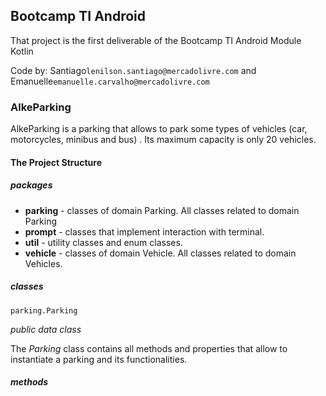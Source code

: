 <h2>Bootcamp TI Android</h2>
<p>That project is the first deliverable of the Bootcamp TI Android Module Kotlin</p>
<p>Code by: Santiago<code>lenilson.santiago@mercadolivre.com</code> and Emanuelle<code>emanuelle.carvalho@mercadolivre.com </code>
<h3>AlkeParking</h3>
<p>AlkeParking is a parking that allows to park some types of vehicles (car, motorcycles, minibus and bus) . Its maximum capacity is only 20 vehicles. </p>
<h4>The Project Structure</h4>

<h5>packages</h5>
<ul>
    <li><b>parking</b> - classes of domain Parking. All classes related to domain Parking</li>
    <li><b>prompt</b> - classes that implement interaction with terminal.</li>
    <li><b>util</b> - utility classes and enum classes.</li>
    <li><b>vehicle</b> - classes of domain Vehicle. All classes related to domain Vehicles.</li>
</ul>

<h5>classes</h5>
<code>parking.Parking</code>
<p><i>public data class</i></p>
<p>The <i>Parking</i> class contains all methods and properties that allow to instantiate a parking and its functionalities. </p>
<h5>methods</h5>
<code></code>
